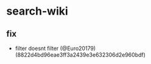 # search-wiki

## fix

* filter doesnt filter (@Euro20179) (8822d4bd96eae3ff3a2439e3e632306d2e960bdf)


